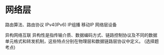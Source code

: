 网络层
===

路由算法、路由协议
IPv4(IPv6)
IP组播
移动IP
网络层设备

异构网络互联
异构性是指传输介质、数据编码方式、链路控制协议及不同的数据单元格式和转发机制，这些特点分别在物理层和数据链路层协议中定义。
(选择题考点)


